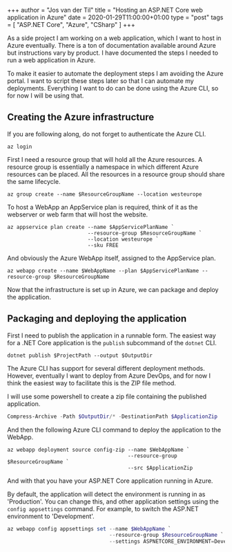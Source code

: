 +++
author = "Jos van der Til"
title = "Hosting an ASP.NET Core web application in Azure"
date  = 2020-01-29T11:00:00+01:00
type = "post"
tags = [ "ASP.NET Core", "Azure", "CSharp" ]
+++

As a side project I am working on a web application, which I want to host in Azure eventually.
There is a ton of documentation available around Azure but instructions vary by product.
I have documented the steps I needed to run a web application in Azure.

To make it easier to automate the deployment steps I am avoiding the Azure portal.
I want to script these steps later so that I can automate my deployments.
Everything I want to do can be done using the Azure CLI, so for now I will be using that.

## Creating the Azure infrastructure
If you are following along, do not forget to authenticate the Azure CLI.
```shell
az login
```

First I need a resource group that will hold all the Azure resources. 
A resource group is essentially a namespace in which different Azure resources can be placed.
All the resources in a resource group should share the same lifecycle.
```shell
az group create --name $ResourceGroupName --location westeurope 
```

To host a WebApp an AppService plan is required, think of it as the webserver or web farm that will host the website.
```shell
az appservice plan create --name $AppServicePlanName `
                          --resource-group $ResourceGroupName `
                          --location westeurope `
                          --sku FREE
```

And obviously the Azure WebApp itself, assigned to the AppService plan.
```shell
az webapp create --name $WebAppName --plan $AppServicePlanName --resource-group $ResourceGroupName
```

Now that the infrastructure is set up in Azure, we can package and deploy the application.

## Packaging and deploying the application
First I need to publish the application in a runnable form. 
The easiest way for a .NET Core application is the `publish` subcommand of the `dotnet` CLI.
```shell
dotnet publish $ProjectPath --output $OutputDir
```

The Azure CLI has support for several different deployment methods.
However, eventually I want to deploy from Azure DevOps, and for now I think the easiest way to facilitate this is the ZIP file method.

I will use some powershell to create a zip file containing the published application.
```powershell
Compress-Archive -Path $OutputDir/* -DestinationPath $ApplicationZip
```

And then the following Azure CLI command to deploy the application to the WebApp.
```shell
az webapp deployment source config-zip --name $WebAppName `
                                       --resource-group $ResourceGroupName `
                                       --src $ApplicationZip
```

And with that you have your ASP.NET Core application running in Azure.

By default, the application will detect the environment is running in as 'Production'.
You can change this, and other application settings using the `config appsettings` command.
For example, to switch the ASP.NET environment to 'Development'.
```powershell
az webapp config appsettings set --name $WebAppName `
                                 --resource-group $ResourceGroupName `
                                 --settings ASPNETCORE_ENVIRONMENT=Development
```
